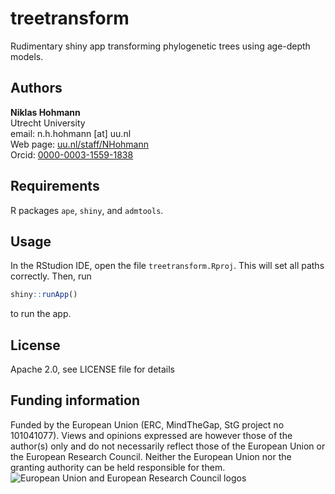 # treetransform

Rudimentary shiny app transforming phylogenetic trees using age-depth models.

## Authors

__Niklas Hohmann__  
Utrecht University  
email: n.h.hohmann [at] uu.nl  
Web page: [uu.nl/staff/NHohmann](https://www.uu.nl/staff/NHHohmann)  
Orcid: [0000-0003-1559-1838](https://orcid.org/0000-0003-1559-1838)

## Requirements

R packages `ape`, `shiny`, and `admtools`.

## Usage

In the RStudion IDE, open the file `treetransform.Rproj`. This will set all paths correctly. Then, run

```R
shiny::runApp()
```

to run the app.

## License

Apache 2.0, see LICENSE file for details

## Funding information

Funded by the European Union (ERC, MindTheGap, StG project no 101041077). Views and opinions expressed are however those of the author(s) only and do not necessarily reflect those of the European Union or the European Research Council. Neither the European Union nor the granting authority can be held responsible for them.
![European Union and European Research Council logos](https://erc.europa.eu/sites/default/files/2023-06/LOGO_ERC-FLAG_FP.png)
